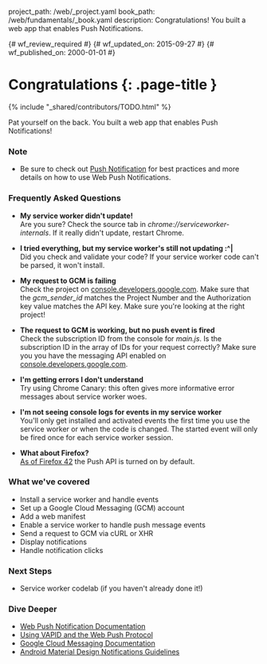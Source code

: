 project_path: /web/_project.yaml
book_path: /web/fundamentals/_book.yaml
description: Congratulations! You built a web app that enables Push Notifications.

{# wf_review_required #}
{# wf_updated_on: 2015-09-27 #}
{# wf_published_on: 2000-01-01 #}

# Congratulations {: .page-title }

{% include "_shared/contributors/TODO.html" %}




Pat yourself on the back. You built a web app that enables Push Notifications!

<div class="wf-highlight-list wf-highlight-list--learning">
  <h3 class="wf-highlight-list__title">Note</h3>
  <ul class="wf-highlight-list__list">
    <li>
      Be sure to check out 
      <a href="/web/fundamentals/engage-and-retain/push-notifications/">
      Push Notification</a> for best practices and more details on how to use
      Web Push Notifications.
    </li>
  </ul>
</div>

### Frequently Asked Questions

* **My service worker didn't update!**<br>
Are you sure? Check the source tab in _chrome://serviceworker-internals_. If it
really didn't update, restart Chrome.

* **I tried everything, but my service worker's still not updating :^|**<br>
Did you check and validate your code? If your service worker code can't be
parsed, it won't install.

* **My request to GCM is failing**<br>
Check the project on [console.developers.google.com](https://console.developers.google.com/). Make sure that the _gcm\_sender\_id_ matches the Project Number and the Authorization
key value matches the API key. Make sure you're looking at the right project!

* **The request to GCM is working, but no push event is fired**<br>
Check the subscription ID from the console for _main.js_. Is the subscription
ID in the array of IDs for your request correctly? Make sure you you have the
messaging API enabled on
[console.developers.google.com](https://console.developers.google.com/).

* **I'm getting errors I don't understand**<br>
Try using Chrome Canary: this often gives more informative error messages about
service worker woes.

* **I'm not seeing console logs for events in my service worker**<br>
You'll only get installed and activated events the first time you use the
service worker or when the code is changed. The started event will only be fired
once for each service worker session.

* **What about Firefox?**<br>
[As of Firefox
42](https://groups.google.com/forum/#!topic/mozilla.dev.platform/BL6TrHN73dY) the Push API is turned on by default.

### What we've covered

* Install a service worker and handle events
* Set up a Google Cloud Messaging (GCM) account
* Add a web manifest
* Enable a service worker to handle push message events
* Send a request to GCM via cURL or XHR
* Display notifications
* Handle notification clicks

### Next Steps

* Service worker codelab (if you haven't already done it!)

### Dive Deeper

* [Web Push Notification Documentation](/web/fundamentals/engage-and-retain/push-notifications/)
* [Using VAPID and the Web Push Protocol](/web/updates/2016/07/web-push-interop-wins)
* [Google Cloud Messaging Documentation](https://developers.google.com/cloud-messaging/)
* [Android Material Design Notifications Guidelines](https://www.google.com/design/spec/patterns/notifications.html)
